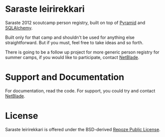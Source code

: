 Saraste leirirekkari
====================

Saraste 2012 scoutcamp person registry, built on top of [Pyramid](http://docs.pylonsproject.org/projects/pyramid/dev/) and [SQLAlchemy](http://www.sqlalchemy.org/).

Built only for that camp and shouldn't be used for anything else straightforward. But if you must, feel free to take ideas and so forth.

There is going to be a follow up project for more generic person registry for summer camps, if you would like to participate, contact [NetBlade](mailto:netblade@iki.fi).

Support and Documentation
=========================

For documentation, read the code. For support, you could try and contact [NetBlade](mailto:netblade@iki.fi).

License
=======

Saraste leirirekkari is offered under the BSD-derived [Repoze Public License](http://repoze.org/license.html).

